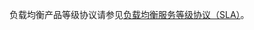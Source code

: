 负载均衡产品等级协议请参见[负载均衡服务等级协议（SLA）](https://docs.jdcloud.com/cn/product-service-agreement/load-balancing-service-level-agreements-x-sla)。
